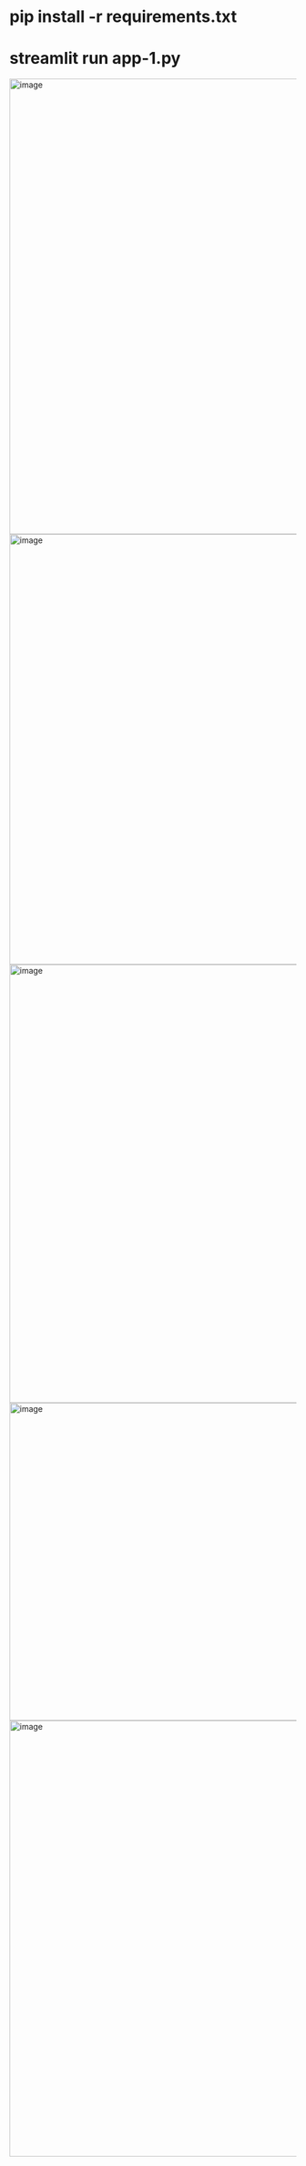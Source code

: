# pip install -r requirements.txt
# streamlit run app-1.py


<img width="1841" height="800" alt="image" src="https://github.com/user-attachments/assets/00347a91-d23a-413c-b272-a8fda24d6e09" />

<img width="1846" height="756" alt="image" src="https://github.com/user-attachments/assets/bb61dd8b-7322-464e-aec8-accaf98eb4ec" />

<img width="1790" height="770" alt="image" src="https://github.com/user-attachments/assets/cdbdc1ed-4883-4425-83a9-6dd3adc3768f" />

<img width="585" height="558" alt="image" src="https://github.com/user-attachments/assets/12bad51a-eec9-4261-8fb9-d02d84eead07" />

<img width="1033" height="766" alt="image" src="https://github.com/user-attachments/assets/4beed107-4327-42a7-9b36-3bdc9dbde5c9" />

